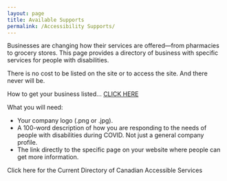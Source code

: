 ```yaml
---
layout: page
title: Available Supports
permalink: /Accessibility Supports/
---
```


Businesses are changing how their services are offered—from pharmacies to grocery stores. This page provides a directory of business with specific services for people with disabilities.

There is no cost to be listed on the site or to access the site. And there never will be.

How to get your business listed... [CLICK HERE](https://docs.google.com/forms/d/e/1FAIpQLSejm5ZIHrn6IIcvWNifnCeHyQnGI5yVBJNoFc_MGgaCVHvFYA/viewform)

What you will need:
* Your company logo (.png or .jpg).
* A 100-word description of how you are responding to the needs of people with disabilities during COVID. Not just a general company profile.
* The link directly to the specific page on your website where people can get more information.

Click here for the Current Directory of Canadian Accessible Services
